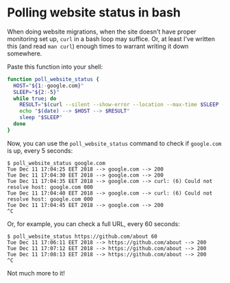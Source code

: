 # Polling website status in bash

When doing website migrations, when the site doesn't have proper monitoring set up, `curl` in a bash loop may suffice. Or, at least I've written this (and read `man curl`) enough times to warrant writing it down somewhere.

Paste this function into your shell:

```bash
function poll_website_status {
  HOST="${1:-google.com}"
  SLEEP="${2:-5}"
  while true; do
    RESULT="$(curl --silent --show-error --location --max-time $SLEEP --output /dev/null --write-out '%{http_code}' $HOST 2>&1 | tr '\n' ' ')"
    echo "$(date) --> $HOST --> $RESULT"
    sleep "$SLEEP"
  done
}
```

Now, you can use the `poll_website_status` command to check if `google.com` is up, every 5 seconds:

```console
$ poll_website_status google.com
Tue Dec 11 17:04:25 EET 2018 --> google.com --> 200
Tue Dec 11 17:04:30 EET 2018 --> google.com --> 200
Tue Dec 11 17:04:35 EET 2018 --> google.com --> curl: (6) Could not resolve host: google.com 000
Tue Dec 11 17:04:40 EET 2018 --> google.com --> curl: (6) Could not resolve host: google.com 000
Tue Dec 11 17:04:45 EET 2018 --> google.com --> 200
^C
```

Or, for example, you can check a full URL, every 60 seconds:

```console
$ poll_website_status https://github.com/about 60
Tue Dec 11 17:06:11 EET 2018 --> https://github.com/about --> 200
Tue Dec 11 17:07:12 EET 2018 --> https://github.com/about --> 200
Tue Dec 11 17:08:13 EET 2018 --> https://github.com/about --> 200
^C
```

Not much more to it!
